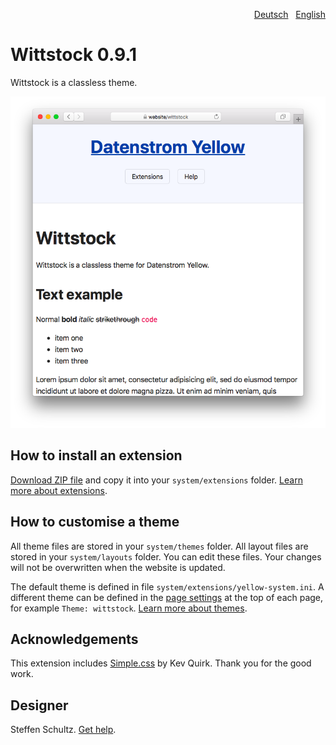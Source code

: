 <p align="right"><a href="README-de.md">Deutsch</a> &nbsp; <a href="README.md">English</a></p>

# Wittstock 0.9.1

Wittstock is a classless theme.

<p align="center"><img src="SCREENSHOT.png" alt="Screenshot"></p>

## How to install an extension

[Download ZIP file](https://github.com/schulle4u/yellow-wittstock/archive/refs/heads/main.zip) and copy it into your `system/extensions` folder. [Learn more about extensions](https://github.com/annaesvensson/yellow-update).

## How to customise a theme

All theme files are stored in your `system/themes` folder. All layout files are stored in your `system/layouts` folder. You can edit these files. Your changes will not be overwritten when the website is updated.

The default theme is defined in file `system/extensions/yellow-system.ini`. A different theme can be defined in the [page settings](https://github.com/annaesvensson/yellow-core#settings-page) at the top of each page, for example `Theme: wittstock`. [Learn more about themes](https://datenstrom.se/yellow/help/how-to-customise-a-theme).

## Acknowledgements

This extension includes [Simple.css](https://github.com/kevquirk/simple.css) by Kev Quirk. Thank you for the good work.

## Designer

Steffen Schultz. [Get help](https://datenstrom.se/yellow/help/).
